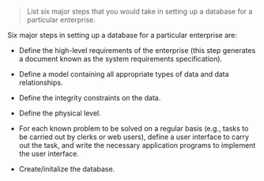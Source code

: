> List six major steps that you would take in setting up a database for a particular enterprise. 

Six major steps in setting up a database for a particular enterprise are:

* Define the high-level requirements of the enterprise (this step generates a 
document known as the system requirements specification). 

* Define a model containing all appropriate types of data and data relationships. 

* Define the integrity constraints on the data. 

* Define the physical level. 

* For each known problem to be solved on a regular basis (e.g., tasks to be
carried out by clerks or web users), define a user interface to carry out the
task, and write the necessary application programs to implement the user interface. 

* Create/initalize the database. 
